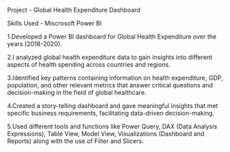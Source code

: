 Project - Global Health Expenditure Dashboard

Skills Used - Miscrosoft Power BI

1.Developed a Power BI dashboard for Global Health Expenditure over the years (2018-2020).

2.I analyzed global health expenditure data to gain insights into different aspects of health spending across countries and regions.

3.Identified key patterns containing information on health expenditure, GDP, population, and other relevant metrics that answer critical questions and decision-making in the field of global healthcare.

4.Created a story-telling dashboard and gave meaningful insights that met specific business requirements, facilitating data-driven decision-making.

5.Used different tools and functions like Power Query, DAX (Data Analysis Expressions), Table View, Model View, Visualizations (Dashboard and Reports) along with the use of Filter and Slicers.
